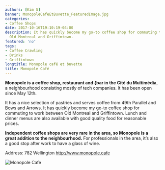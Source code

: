 ```yaml
---
authors: [Kim S]
banner: MonopoleCafeEtBuvette_FeaturedImage.jpg
categories:
- Coffee Shops
date: 2017-10-16T19:10:19-04:00
description: It has quickly become my go-to coffee shop for commuting to work between
  Old Montreal and Griffintown.
featured: 'no'
tags:
- Coffee Crawling
- Drinks
- Griffintown
longtitle: Monopole café et buvette
title: Monopole Café
---
```


**Monopole is a coffee shop, restaurant and {bar in the Cité du Multimédia**, a neighbourhood consisting mostly of tech companies. It has been open since May 12th.

It has a nice selection of pastries and serves coffee from 49th Parallel and Bows and Arrows. It has quickly become my go-to coffee shop for commuting to work between Old Montreal and Griffintown. Lunch and dinner menus are also available with good quality food for reasonable prices. 

**Independent coffee shops are very rare in the area, so Monopole is a great addition to the neighbourhood.** For professionals in the area, it’s also a good stop after work to have a glass of wine.

Address: 
782 Wellington
http://www.monopole.cafe

![Monopole Cafe](/MonopoleCafeEtBuvette_FeaturedImage.jpg)
